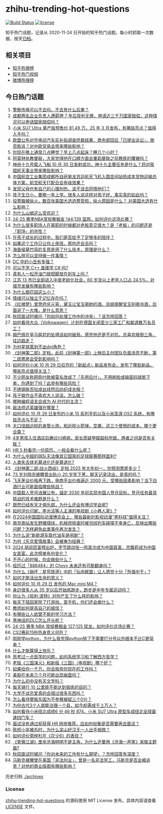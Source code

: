 # zhihu-trending-hot-questions

[![Build Status](https://github.com/justjavac/zhihu-trending-hot-questions/workflows/ci/badge.svg?branch=master)](https://github.com/justjavac/zhihu-trending-hot-questions/actions)
[![license](https://img.shields.io/github/license/justjavac/zhihu-trending-hot-questions)](https://github.com/justjavac/zhihu-trending-hot-questions/blob/master/LICENSE)

知乎热门话题，记录从 2020-11-24
日开始的知乎热门话题。每小时抓取一次数据，按天[归档](./archives)。

## 相关项目

- [知乎热搜榜](https://github.com/justjavac/zhihu-trending-top-search)
- [知乎热门视频](https://github.com/justjavac/zhihu-trending-hot-video)
- [微博热搜榜](https://github.com/justjavac/weibo-trending-hot-search)

## 今日热门话题

<!-- BEGIN -->
<!-- 最后更新时间 Wed Oct 30 2024 13:08:18 GMT+0800 (China Standard Time) -->

1. [警察传唤可以不去吗，不去有什么后果？](https://www.zhihu.com/question/661290111)
1. [成都两名企业负责人遭羁押 7 年后获判无罪，申请近三千万国家赔偿，这种情况可以申请国家赔偿吗？](https://www.zhihu.com/question/2246911619)
1. [小米 SU7 Ultra 量产版预售价 81.49 万，25 年 3 月发布，有哪些亮点？值得入手吗？](https://www.zhihu.com/question/2488986234)
1. [欧盟公布对华电动汽车反补贴调查终裁结果，商务部回应「已提出诉讼」，能否胜诉？对中欧贸易会带来哪些影响？](https://www.zhihu.com/question/2543043665)
1. [你现在晚上通常几点睡觉？早上几点起床？睡几个小时？](https://www.zhihu.com/question/2391210887)
1. [阿莫林执教曼联，大家觉得他在口碑方面会重蹈曼联之前教练的覆辙吗？](https://www.zhihu.com/question/2513693544)
1. [神舟十九号载人飞船 10 月 30 日发射成功，神十九主要任务是什么？将对我国航天事业带来哪些影响？](https://www.zhihu.com/question/2344969983)
1. [中国航空工业集团成都所自研昊龙货运航天飞机入围空间站低成本货物运输总体方案，航空航天打配合会有啥效果？](https://www.zhihu.com/question/2432705906)
1. [发现父母也有自己的心理创伤，该不该去同情他们？](https://www.zhihu.com/question/2333903775)
1. [孩子生日小，要晚一年上学。很多人说这样对孩子好，事实真的如此吗？](https://www.zhihu.com/question/2324336941)
1. [投票箱被纵火，数百张美国大选选票受损，纵火原因是什么？ 对美国大选有什么影响？](https://www.zhihu.com/question/2430779652)
1. [为什么山姆这么受欢迎？](https://www.zhihu.com/question/664151570)
1. [24-25 赛季NBA常规赛掘金 144:139 篮网，如何评价这场比赛？](https://www.zhihu.com/question/2539281026)
1. [为什么很多职场人在离职的时候都对老板意见很大？是「老板」的问题还是「职场」的共性？](https://www.zhihu.com/question/2390074492)
1. [在孩子成长的过程中，我们是否给予了足够多的陪伴？](https://www.zhihu.com/question/1599107201)
1. [如果这个工作只让你上夜班，那你还会去吗？](https://www.zhihu.com/question/2504528799)
1. [海昏侯墓竹简的复原是用了什么技术，原理是什么？](https://www.zhihu.com/question/546864549)
1. [怎么样可以坚持做一件事情？](https://www.zhihu.com/question/2505280774)
1. [DC 中的小丑有多强？](https://www.zhihu.com/question/283897517)
1. [可以不学 C++ 直接学 C# 吗?](https://www.zhihu.com/question/1663319200)
1. [真有人一松开油门就把脚放在刹车上吗？](https://www.zhihu.com/question/664339031)
1. [江苏 13 市已全部进入中度老龄化社会，60 岁及以上老年人口占 24.5%，对城市发展有哪些影响？](https://www.zhihu.com/question/2421743413)
1. [为什么御花园这么小？](https://www.zhihu.com/question/22099952)
1. [情绪可以独立于记忆存在吗？](https://www.zhihu.com/question/2345170059)
1. [《红楼梦》里贾府庆元宵，黛玉让宝玉喝她的酒，凤姐提醒宝玉别喝冷酒，后面说了一大堆，是什么意思？](https://www.zhihu.com/question/447247340)
1. [秋招面试时被问「你如何处理工作中的冲突」？该怎样回答？](https://www.zhihu.com/question/2285763281)
1. [如何看待大众（Volkswagen）计划在德国关闭至少三家工厂和裁退数万名员工？](https://www.zhihu.com/question/2399440631)
1. [姆巴佩在皇马尴尬的处境该如何破局，感觉他还是不对抗，总喜欢接倒三角，往边路走？](https://www.zhihu.com/question/2143684628)
1. [为何星铁策划不出dot角色？](https://www.zhihu.com/question/684769394)
1. [《封神第二部》定档，此前《封神第一部》上映后主创团队负面消息不断，第二部票房会受到影响吗？](https://www.zhihu.com/question/2440940967)
1. [如何评价小米 10 月 29 日召开的「新起点」新品发布会，发布了哪些新品，哪些亮点值得关注？](https://www.zhihu.com/question/2488027003)
1. [不少网友称网购付款被莫名改成了「先用后付」，不用刷脸或输密码就能下单，你遇到了吗？此举有哪些风险？](https://www.zhihu.com/question/2032990889)
1. [不锈钢能否拉成丝线然后纺织成衣服？](https://www.zhihu.com/question/2232881941)
1. [孩子做作业不喜欢大人说话，怎么破？](https://www.zhihu.com/question/2379067695)
1. [哪种编程语言会成为 AI 时代的主流？](https://www.zhihu.com/question/1801691729)
1. [敌法师这英雄强在哪里？](https://www.zhihu.com/question/271523772)
1. [如何评价 10 月 29 日发布的小米 15 系列手机以及小米澎湃 OS2 系统，有哪些亮点与不足？](https://www.zhihu.com/question/2377606804)
1. [大口径超远程的身管火炮，和远程火箭弹，空袭，这三个使用的成本，哪个更合算？](https://www.zhihu.com/question/2335935742)
1. [4岁男孩入住酒店后确诊川崎病，家长质疑甲醛超标所致，两者之间是否有关联？](https://www.zhihu.com/question/2315757220)
1. [HR 5 秒看完一份简历，一般会看什么呢？](https://www.zhihu.com/question/912091683)
1. [为什么中超的球队无法像其它国家的足球联赛那样盈利?](https://www.zhihu.com/question/526085674)
1. [人类失去体毛算进化还是算退化?](https://www.zhihu.com/question/2336373482)
1. [《封神第二部∶战火西岐》定档 2025 年大年初一，你预测票房多少？](https://www.zhihu.com/question/2428290407)
1. [73 岁刘晓庆被曝曾出轨小 20 岁年下男，聊天记录流出，是真的吗？](https://www.zhihu.com/question/2539858921)
1. [飞天茅台价格再下跌，电商平台价格逼近 2000 元，受哪些因素影响？当下白酒行业可能面临哪些挑战？](https://www.zhihu.com/question/2319820991)
1. [中国载人登月进展公布，锚定 2030 年前实现中国人登月目标，登月任务最具挑战的技术难题是什么？](https://www.zhihu.com/question/2428443355)
1. [既然已经有天才俱乐部，为什么还会有博识学会呢?](https://www.zhihu.com/question/2037188655)
1. [如何评价闫妮、李光洁等人主演的电视剧《小巷人家》?](https://www.zhihu.com/question/1128707392)
1. [在2024中国国际动漫博览会上，哪些最新的影视动漫"黑科技"值得关注？](https://www.zhihu.com/question/1828992496)
1. [南京南站发生野猪侵线，机械师排查时被邻线列车碰撞不幸身亡，反映出哪些问题？怎样避免此类事件再次发生？](https://www.zhihu.com/question/2445112420)
1. [为什么说“新能源车取代油车是闹剧”？](https://www.zhihu.com/question/667595301)
1. [为何《东京爱情故事》会被奉为经典？](https://www.zhihu.com/question/19940483)
1. [2024 胡润百富榜出炉，字节跳动张一鸣首次成为中国首富，宗馥莉成为中国女首富，此次榜单有何变化？](https://www.zhihu.com/question/2436309827)
1. [不开心的时候，你会做些什么？](https://www.zhihu.com/question/2294573667)
1. [经历过「888484」的 Chovy 未来还有可能翻身吗？](https://www.zhihu.com/question/2340833891)
1. [为什么《崩坏：星穹铁道》中的「仙舟联盟」让人感觉十分「外强中干」?](https://www.zhihu.com/question/2398864347)
1. [如何才能活出生命的意义？](https://www.zhihu.com/question/2325201923)
1. [如何评价 10 月 29 日 发布的 Mac mini M4？](https://www.zhihu.com/question/2507287769)
1. [身边很多人从 35 岁以后开始练跑步，跑步是中年专属运动吗？](https://www.zhihu.com/question/668056879)
1. [你认为《哈利·波特》对你产生了什么样的影响？](https://www.zhihu.com/question/441293885)
1. [每天下班回家除了打游戏、耍手机，你们还会做什么？](https://www.zhihu.com/question/2392189005)
1. [教师如何提高自己的威信？](https://www.zhihu.com/question/667531030)
1. [有哪些让人欲罢不能的学习方法？](https://www.zhihu.com/question/30178891)
1. [黑神话的DLC怎么开头呢？](https://www.zhihu.com/question/1773764735)
1. [24-25 赛季 NBA 常规赛掘金 127:125 猛龙，如何评价这场比赛？](https://www.zhihu.com/question/2421427336)
1. [CS2赛前15秒热身意义何在？](https://www.zhihu.com/question/652840362)
1. [刚刚学python，为什么我觉得python除了不需要打分号以外根本不比C更简单？](https://www.zhihu.com/question/653538273)
1. [什么才能算得上快乐？](https://www.zhihu.com/question/2387517975)
1. [思考过一点哲学的问题，如何系统学习和了解西方哲学？](https://www.zhihu.com/question/1238279288)
1. [老版《三国演义》和新版《三国》（电视剧）哪个好？](https://www.zhihu.com/question/20396806)
1. [如果给你一千万，你会放弃你现在的工作吗？](https://www.zhihu.com/question/666945768)
1. [美股在未来几个月可能出现崩盘吗？](https://www.zhihu.com/question/1956711670)
1. [为什么初中没有天文学科？](https://www.zhihu.com/question/668139382)
1. [每天骑行 10 公里能不能达到锻炼的目的？](https://www.zhihu.com/question/887423911)
1. [大学不谈恋爱真的会错过很多东西吗？](https://www.zhihu.com/question/2312099694)
1. [怎么看待樊振东因为不参赛被赋三个0分？](https://www.zhihu.com/question/2468603441)
1. [为何古代3个人就能治理一个县，如今却需成千上万人？](https://www.zhihu.com/question/2381221166)
1. [如何看待小米纽北成绩6 分 46 秒 874，小米 SU7 Ultra 原型车成纽北全球最速四门车？](https://www.zhihu.com/question/2437510356)
1. [面试没有通过却获得 HR 转岗推荐，应如何权衡是否需要再去面试？](https://www.zhihu.com/question/668857129)
1. [陈桥小卒被杀时，为什么梁山好汉无一人出手相救？](https://www.zhihu.com/question/595606625)
1. [如何评价荣梓杉在《花少6》的表现？](https://www.zhihu.com/question/1390842915)
1. [《笑傲江湖》里余沧海明明不是主角，为什么还要用《沧海一声笑》来做主题曲?](https://www.zhihu.com/question/690246927)
1. [秋招面试时被问「你对未来的工作有什么期望」？怎样回答有深度？](https://www.zhihu.com/question/2083491101)
1. [马斯克被曝曾在美国「非法创业」，曾是一名非法劳工，马斯克是否会被追责？对他的商业版图有哪些影响？](https://www.zhihu.com/question/2314650273)

<!-- END -->

历史归档 [./archives](./archives)

### License

[zhihu-trending-hot-questions](https://github.com/justjavac/zhihu-trending-hot-questions)
的源码使用 MIT License 发布。具体内容请查看 [LICENSE](./LICENSE) 文件。

